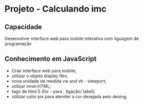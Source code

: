 # Projeto - Calculando imc

## Capacidade
Desenvolver interface web para mobile interativa com liguagem de programação

## Conhecimento em JavaScript
- Criar interface web para mobile;
- utilizar o objeto display flex;
- nova unidade de medida vw and vh - viewport;
- utilizar inner.HTML;
- tags de html 5 (for - para , ligação/ label);
- utilizar color pix para atender a cor desejada pelo desing;